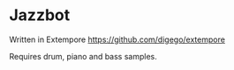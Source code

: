 # Jazzbot

Written in Extempore https://github.com/digego/extempore

Requires drum, piano and bass samples.
